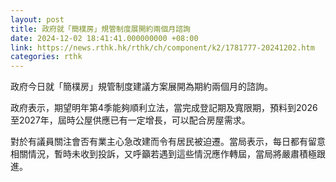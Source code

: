 ```yaml
---
layout: post
title: 政府就「簡樸房」規管制度展開約兩個月諮詢
date: 2024-12-02 18:41:41.000000000 +08:00
link: https://news.rthk.hk/rthk/ch/component/k2/1781777-20241202.htm
categories: rthk
---
```


政府今日就「簡樸房」規管制度建議方案展開為期約兩個月的諮詢。

政府表示，期望明年第4季能夠順利立法，當完成登記期及寬限期，預料到2026至2027年，屆時公屋供應已有一定增長，可以配合房屋需求。

對於有議員關注會否有業主心急改建而令有居民被迫遷。當局表示，每日都有留意相關情況，暫時未收到投訴，又呼籲若遇到這些情況應作轉屆，當局將嚴肅積極跟進。
